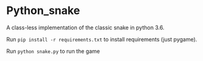 # Python_snake

A class-less implementation of the classic snake in python 3.6.

Run ```pip install -r requirements.txt``` to install requirements (just pygame).

Run ```python snake.py``` to run the game
